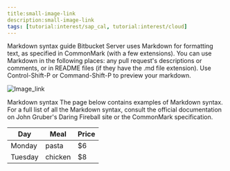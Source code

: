 ```yaml
---
title:small-image-link
description:small-image-link
tags: [tutorial:interest/sap_cal, tutorial:interest/cloud]
---
```

Markdown syntax guide
Bitbucket Server uses Markdown for formatting text, as specified in CommonMark (with a few extensions). You can use Markdown in the following places:
any pull request's descriptions or comments, or
in README files (if they have the .md file extension).
Use Control-Shift-P or Command-Shift-P to preview your markdown.

![Image_link](https://www.smallbusinesssaturdayuk.com/Images/Small-Business-Saturday-UK-Google-Plus.gif)

Markdown syntax
The page below contains examples of Markdown syntax. For a full list of all the Markdown syntax, consult the official documentation on John Gruber's Daring Fireball site or the CommonMark specification.

| Day     | Meal    | Price |
| --------|---------|-------|
| Monday  | pasta   | $6    |
| Tuesday | chicken | $8    |
